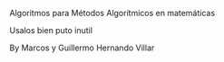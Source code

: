 Algoritmos para Métodos Algorítmicos en matemáticas

Usalos bien puto inutil

By Marcos y Guillermo Hernando Villar
